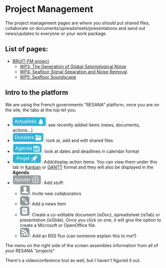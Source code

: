 # Project Management

The project management pages are where you should put shared files, collaborate on documents/spreadsheets/presentations and send out
news/updates to everyone or your work package.

## List of pages:

- [BRUIT-FM project]()
    - [WP3: The Generation of Global Seismological Noise](https://resana.numerique.gouv.fr/public/perimetre/consulter/132788)
    - [WP4: Seafloor Signal Separation and Noise Removal](https://resana.numerique.gouv.fr/public/perimetre/consulter/132795)
    - [WP5: Seafloor Soundscape](https://resana.numerique.gouv.fr/public/perimetre/consulter/121579)

## Intro to the platform

We are using the French governments "RESANA" platform, once you are on the site, the tabs at the top let you:
- ![Actualites](Images/RESANA_Actualites.png): see recently added items (news, documents, actions...)
- ![Dossiers](Images/RESANA_Dossiers.png): look at, add and edit shared files
- ![Agenda](Images/RESANA_Agenda.png): look at dates and deadlines in calendar format
- ![Projet](Images/RESANA_Projet.png): Add/display action items.  You can view them under this tab in
  [Kanban](https://en.wikipedia.org/wiki/Kanban_(development)) or [GANTT](https://en.wikipedia.org/wiki/Gantt_chart) format and they
  will also be displayed in the **Agenda**
- ![Ajouter](Images/RESANA_Ajouter.png): Add stuff:
    - ![Person](Images/RESANA_person.png): Invite new collaborators
    - ![Pencil](Images/RESANA_pencil.png): Add a news item
    - ![Document](Images/RESANA_document.png): Create a co-editable document (isDoc), spreadsheet (isTab) or presentation (isSlide).
      Once you click on one, it will give the option to create a Microsoft or OpenOffice file.
    - ![RSS](Images/RESANA_RSS.png): Add an RSS flux (can someone explain this to me?)

The menu on the right side of the screen assembles information from all of your RESANA "projects"

There's a videoconference tool as well, but I haven't figured it out.
